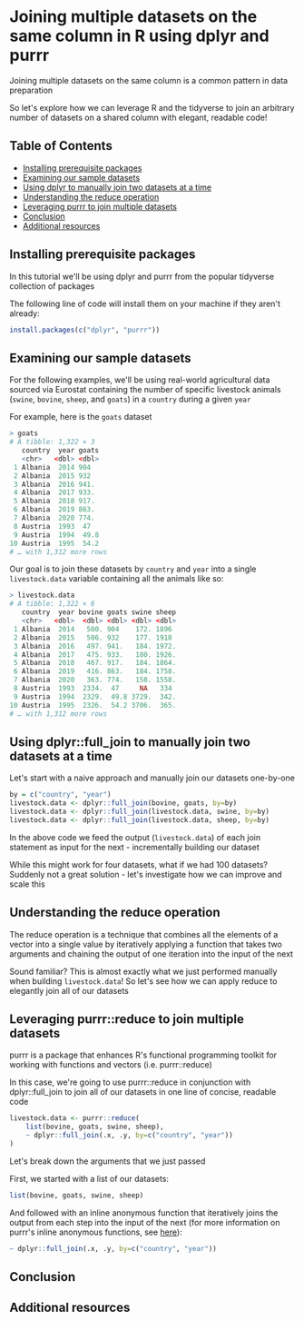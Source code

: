 # Joining multiple datasets on the same column in R using dplyr and purrr

Joining multiple datasets on the same column is a common pattern in data preparation

So let's explore how we can leverage R and the tidyverse to join an arbitrary number of datasets on a shared column with elegant, readable code!

## Table of Contents 
- [Installing prerequisite packages](#installing-prerequisite-packages)
- [Examining our sample datasets](#examining-our-sample-datasets)
- [Using dplyr to manually join two datasets at a time](#using-dplyr)
- [Understanding the reduce operation](#understanding-the-reduce-operation)
- [Leveraging purrr to join multiple datasets](#leveraging-purrr-reduce)
- [Conclusion](#conclusion)
- [Additional resources](#additional-resources)

## Installing prerequisite packages
<a src="#installing-prerequisite-packages"></a>

In this tutorial we'll be using dplyr and purrr from the popular tidyverse collection of packages

The following line of code will install them on your machine if they aren't already:

```R
install.packages(c("dplyr", "purrr"))
```

## Examining our sample datasets
<a src="#examining-our-sample-datasets"></a>

For the following examples, we'll be using real-world agricultural data sourced via Eurostat containing the number of specific livestock animals (`swine`, `bovine`, `sheep`, and `goats`) in a `country` during a given `year`

For example, here is the `goats` dataset
```R
> goats
# A tibble: 1,322 × 3
   country  year goats
   <chr>   <dbl> <dbl>
 1 Albania  2014 904
 2 Albania  2015 932
 3 Albania  2016 941.
 4 Albania  2017 933.
 5 Albania  2018 917.
 6 Albania  2019 863.
 7 Albania  2020 774.
 8 Austria  1993  47
 9 Austria  1994  49.8
10 Austria  1995  54.2
# … with 1,312 more rows
```

Our goal is to join these datasets by `country` and `year` into a single `livestock.data` variable containing all the animals like so:

```R
> livestock.data
# A tibble: 1,322 × 6
   country  year bovine goats swine sheep
   <chr>   <dbl>  <dbl> <dbl> <dbl> <dbl>
 1 Albania  2014   500. 904    172. 1896
 2 Albania  2015   506. 932    177. 1918
 3 Albania  2016   497. 941.   184. 1972.
 4 Albania  2017   475. 933.   180. 1926.
 5 Albania  2018   467. 917.   184. 1864.
 6 Albania  2019   416. 863.   184. 1758.
 7 Albania  2020   363. 774.   158. 1558.
 8 Austria  1993  2334.  47     NA   334
 9 Austria  1994  2329.  49.8 3729.  342.
10 Austria  1995  2326.  54.2 3706.  365.
# … with 1,312 more rows
```

## Using dplyr::full_join to manually join two datasets at a time
<a src="#using-dplyr"></a>

Let's start with a naive approach and manually join our datasets one-by-one

```R
by = c("country", "year")
livestock.data <- dplyr::full_join(bovine, goats, by=by)
livestock.data <- dplyr::full_join(livestock.data, swine, by=by)
livestock.data <- dplyr::full_join(livestock.data, sheep, by=by)
```

In the above code we feed the output (`livestock.data`) of each join statement as input for the next - incrementally building our dataset

While this might work for four datasets, what if we had 100 datasets? Suddenly not a great solution - let's investigate how we can improve and scale this

## Understanding the reduce operation
<a src="#understanding-the-reduce-operation"></a>

The reduce operation is a technique that combines all the elements of a vector into a single value by iteratively applying a function that takes two arguments and chaining the output of one iteration into the input of the next

Sound familiar? This is almost exactly what we just performed manually when building `livestock.data`! So let's see how we can apply reduce to elegantly join all of our datasets

## Leveraging purrr::reduce to join multiple datasets
<a src="#leveraging-purrr-reduce"></a>

purrr is a package that enhances R's functional programming toolkit for working with functions and vectors (i.e. purrr::reduce)

In this case, we're going to use purrr::reduce in conjunction with  dplyr::full_join to join all of our datasets in one line of concise, readable code

```R
livestock.data <- purrr::reduce(
    list(bovine, goats, swine, sheep),
    ~ dplyr::full_join(.x, .y, by=c("country", "year"))
)
```

Let's break down the arguments that we just passed

First, we started with a list of our datasets:

```R
list(bovine, goats, swine, sheep)
```

And followed with an inline anonymous function that iteratively joins the output from each step into the input of the next (for more information on purrr's inline anonymous functions, see [here](https://adv-r.hadley.nz/functionals.html#purrr-shortcuts)):


```R
~ dplyr::full_join(.x, .y, by=c("country", "year"))
```

## Conclusion
<a src="#conclusion"></a>

## Additional resources
<a src="#additional-resources"></a>
